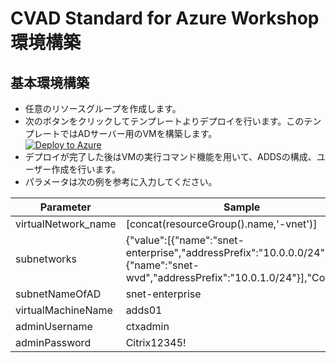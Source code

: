 # CVAD Standard for Azure Workshop環境構築
## 基本環境構築
- 任意のリソースグループを作成します。
-  次のボタンをクリックしてテンプレートよりデプロイを行います。このテンプレートではADサーバー用のVMを構築します。  
    [![Deploy to Azure](https://aka.ms/deploytoazurebutton)](https://portal.azure.com/#create/Microsoft.Template/uri/https%3A%2F%2Fraw.githubusercontent.com%2Fhogeda%2FPPTCVADStandardForAzureWorkshop%2Fmain%2Fazuredeploy.json)
- デプロイが完了した後はVMの実行コマンド機能を用いて、ADDSの構成、ユーザー作成を行います。
- パラメータは次の例を参考に入力してください。

| Parameter  | Sample    |
| --- | --- |
| virtualNetwork_name | [concat(resourceGroup().name,'-vnet')] |
| subnetworks | {"value":[{"name":"snet-enterprise","addressPrefix":"10.0.0.0/24"},{"name":"snet-wvd","addressPrefix":"10.0.1.0/24"}],"Count":2} |
| subnetNameOfAD | snet-enterprise |
| virtualMachineName | adds01 |
| adminUsername | ctxadmin |
| adminPassword | Citrix12345! |
